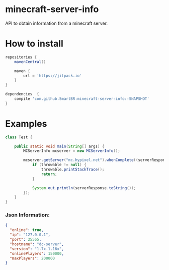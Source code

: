 # minecraft-server-info
API to obtain information from a minecraft server.

# How to install
```groovy
repositories {
    mavenCentral()

    maven {
        url = 'https://jitpack.io'
    }
}

dependencies  {
    compile 'com.github.SmartBR:minecraft-server-info:-SNAPSHOT'
}
```

# Examples
```java
class Test {

    public static void main(String[] args) {
        MCServerInfo mcserver = new MCServerInfo();

        mcserver.getServer("mc.hypixel.net").whenComplete((serverResponse, throwable) -> {
            if (throwable != null) {
                throwable.printStackTrace();
                return;
            }

            System.out.println(serverResponse.toString());
        });
    }
}
```

### Json Information:
```json
{
  "online": true,
  "ip": "127.0.0.1",
  "port": 25565,
  "hostname": "dc-server",
  "version": "1.7x-1.16x",
  "onlinePlayers": 150000,
  "maxPlayers": 200000
}
```